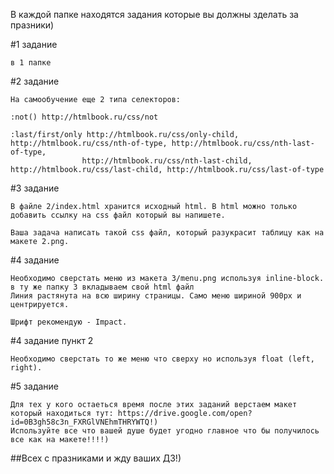 В каждой папке находятся задания которые вы должны зделать за празники)

#1 задание

    в 1 папке

#2 задание

    На самообучение еще 2 типа селекторов:
    
    :not() http://htmlbook.ru/css/not
    
    :last/first/only http://htmlbook.ru/css/only-child, http://htmlbook.ru/css/nth-of-type, http://htmlbook.ru/css/nth-last-of-type,
                    http://htmlbook.ru/css/nth-last-child, http://htmlbook.ru/css/last-child, http://htmlbook.ru/css/last-of-type

#3 задание 

    В файле 2/index.html хранится исходный html. В html можно только добавить ссылку на css файл который вы напишете.
    
    Ваша задача написать такой css файл, который разукрасит таблицу как на макете 2.png.
           
#4 задание

    Необходимо сверстать меню из макета 3/menu.png используя inline-block. в ту же папку 3 вкладываем свой html файл
    Линия растянута на всю ширину страницы. Само меню шириной 900px и центрируется.

    Шрифт рекомендую - Impact.

#4 задание пункт 2

    Необходимо сверстать то же меню что сверху но используя float (left, right).

#5 задание

    Для тех у кого остаеться время после этих заданий верстаем макет который находиться тут: https://drive.google.com/open?id=0B3gh58c3n_FXRGlVNEhmTHRYWTQ!)
    Используйте все что вашей душе будет угодно главное что бы получилось все как на макете!!!!)

##Всех с празниками и жду ваших ДЗ!)